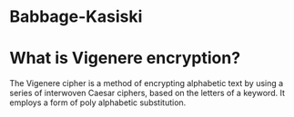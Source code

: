# Babbage-Kasiski
# What is Vigenere encryption?
The Vigenere cipher is a method of encrypting alphabetic text by using a series of interwoven Caesar ciphers, based on the letters of a keyword. It employs a form of poly alphabetic substitution.
